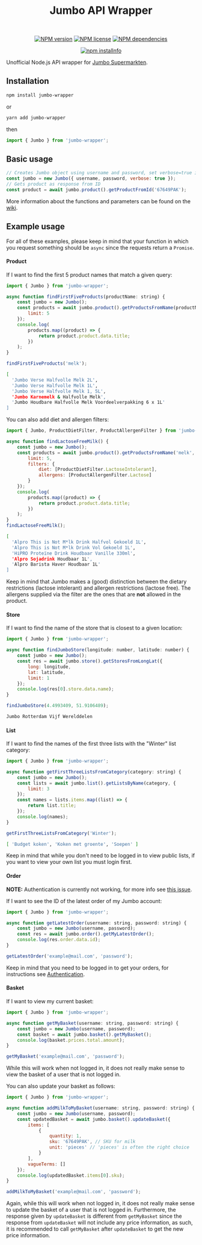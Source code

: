 <div align="center">
  <h1>
    Jumbo API Wrapper
  </h1>
  </br>
  <p>
    <a href="https://www.npmjs.com/package/jumbo-wrapper"><img src="https://img.shields.io/npm/v/jumbo-wrapper" alt="NPM version" /></a>
    <a href="https://github.com/RinseV/jumbo-wrapper"><img src="https://img.shields.io/npm/l/jumbo-wrapper" alt="NPM license" /></a>
    <a href="https://www.npmjs.com/package/jumbo-wrapper"><img src="https://img.shields.io/librariesio/release/npm/jumbo-wrapper" alt="NPM dependencies"/></a>
  </p>
  <p>
    <a href="https://nodei.co/npm/jumbo-wrapper/"><img src="https://nodei.co/npm/jumbo-wrapper.svg" alt="npm installnfo" /></a>
  </p>
</div>

Unofficial Node.js API wrapper for [Jumbo Supermarkten](https://www.jumbo.com/).

## Installation

```sh
npm install jumbo-wrapper
```

or

```sh
yarn add jumbo-wrapper
```

then

```javascript
import { Jumbo } from 'jumbo-wrapper';
```

## Basic usage

```javascript
// Creates Jumbo object using username and password, set verbose=true if you want to see all requests
const jumbo = new Jumbo({ username, password, verbose: true });
// Gets product as response from ID
const product = await jumbo.product().getProductFromId('67649PAK');
```

More information about the functions and parameters can be found on the [wiki](https://github.com/RinseV/jumbo-wrapper/wiki).
## Example usage

For all of these examples, please keep in mind that your function in which you request something should be `async` since the requests return a `Promise`.

#### Product

If I want to find the first 5 product names that match a given query:

```javascript
import { Jumbo } from 'jumbo-wrapper';

async function findFirstFiveProducts(productName: string) {
    const jumbo = new Jumbo();
    const products = await jumbo.product().getProductsFromName(productName, {
        limit: 5
    });
    console.log(
        products.map((product) => {
            return product.product.data.title;
        })
    );
}

findFirstFiveProducts('melk');
```
```sh
[
  'Jumbo Verse Halfvolle Melk 2L',
  'Jumbo Verse Halfvolle Melk 1L',
  'Jumbo Verse Halfvolle Melk 1, 5L',
  'Jumbo Karnemelk & Halfvolle Melk',
  'Jumbo Houdbare Halfvolle Melk Voordeelverpakking 6 x 1L'
]
```

You can also add diet and allergen filters:
```javascript
import { Jumbo, ProductDietFilter, ProductAllergenFilter } from 'jumbo-wrapper';

async function findLactoseFreeMilk() {
    const jumbo = new Jumbo();
    const products = await jumbo.product().getProductsFromName('melk', {
        limit: 5,
        filters: {
            diet: [ProductDietFilter.LactoseIntolerant],
            allergens: [ProductAllergenFilter.Lactose]
        }
    });
    console.log(
        products.map((product) => {
            return product.product.data.title;
        })
    );
}
findLactoseFreeMilk();
```
```sh
[
  'Alpro This is Not M*lk Drink Halfvol Gekoeld 1L',
  'Alpro This is Not M*lk Drink Vol Gekoeld 1L',
  'HiPRO Proteïne Drink Houdbaar Vanille 330ml',
  'Alpro Sojadrink Houdbaar 1L',
  'Alpro Barista Haver Houdbaar 1L'
]
```
Keep in mind that Jumbo makes a (good) distinction between the dietary restrictions (lactose intolerant) and allergen restrictions (lactose free). The allergens supplied via the filter are the ones that are **not** allowed in the product.



#### Store

If I want to find the name of the store that is closest to a given location:

```javascript
import { Jumbo } from 'jumbo-wrapper';

async function findJumboStore(longitude: number, latitude: number) {
    const jumbo = new Jumbo();
    const res = await jumbo.store().getStoresFromLongLat({
        long: longitude,
        lat: latitude,
        limit: 1
    });
    console.log(res[0].store.data.name);
}

findJumboStore(4.4993409, 51.9106489);
```

```sh
Jumbo Rotterdam Vijf Werelddelen
```

#### List

If I want to find the names of the first three lists with the "Winter" list category:

```javascript
import { Jumbo } from 'jumbo-wrapper';

async function getFirstThreeListsFromCategory(category: string) {
    const jumbo = new Jumbo();
    const lists = await jumbo.list().getListsByName(category, {
        limit: 3
    });
    const names = lists.items.map((list) => {
        return list.title;
    });
    console.log(names);
}

getFirstThreeListsFromCategory('Winter');
```

```sh
[ 'Budget koken', 'Koken met groente', 'Soepen' ]
```

Keep in mind that while you don't need to be logged in to view public lists, if you want to view your own list you must login first.

#### Order

<b>NOTE:</b> Authentication is currently not working, for more info see [this issue](https://github.com/RinseV/jumbo-wrapper/issues/1).

If I want to see the ID of the latest order of my Jumbo account:

```javascript
import { Jumbo } from 'jumbo-wrapper';

async function getLatestOrder(username: string, password: string) {
    const jumbo = new Jumbo(username, password);
    const res = await jumbo.order().getMyLatestOrder();
    console.log(res.order.data.id);
}

getLatestOrder('example@mail.com', 'password');
```

Keep in mind that you need to be logged in to get your orders, for instructions see [Authentication](https://github.com/RinseV/jumbo-wrapper/wiki/Authentication).

#### Basket

If I want to view my current basket:

```javascript
import { Jumbo } from 'jumbo-wrapper';

async function getMyBasket(username: string, password: string) {
    const jumbo = new Jumbo(username, password);
    const basket = await jumbo.basket().getMyBasket();
    console.log(basket.prices.total.amount);
}

getMyBasket('example@mail.com', 'password');
```

While this will work when not logged in, it does not really make sense to view the basket of a user that is not logged in.

You can also update your basket as follows:

```javascript
import { Jumbo } from 'jumbo-wrapper';

async function addMilkToMyBasket(username: string, password: string) {
    const jumbo = new Jumbo(username, password);
    const updatedBasket = await jumbo.basket().updateBasket({
        items: [
            {
                quantity: 1,
                sku: '67649PAK', // SKU for milk
                unit: 'pieces' // 'pieces' is often the right choice
            }
        ],
        vagueTerms: []
    });
    console.log(updatedBasket.items[0].sku);
}

addMilkToMyBasket('example@mail.com', 'password');
```

Again, while this will work when not logged in, it does not really make sense to update the basket of a user that is not logged in. Furthermore, the response given by ``updateBasket`` is different from ``getMyBasket`` since the response from ``updateBasket`` will not include any price information, as such, it is recommended to call ``getMyBasket`` after ``updateBasket`` to get the new price information.